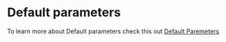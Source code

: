 # Default parameters

To learn more about Default parameters check this out [Default Paremeters](https://developer.mozilla.org/en-US/docs/Web/JavaScript/Reference/Functions/Default_parameters)
